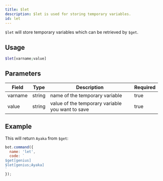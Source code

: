 ```yaml
---
title: $let 
description: $let is used for storing temporary variables.
id: let
---
```


`$let` will store temporary variables which can be retrieved by `$get`.

## Usage

```php
$let[varname;value]
```

## Parameters 


| Field   | Type   | Description                                      | Required |
| ------- | ------ | ------------------------------------------------ | -------- |
| varname | string | name of the temporary variable                   | true      |
| value   | string | value of the temporary variable you want to save | true      |

## Example

This will return `Ayaka` from `$get`:

```javascript
bot.command({
  name: 'let',
  code: `
$get[genius]
$let[genius;Ayaka]
`
});
```
